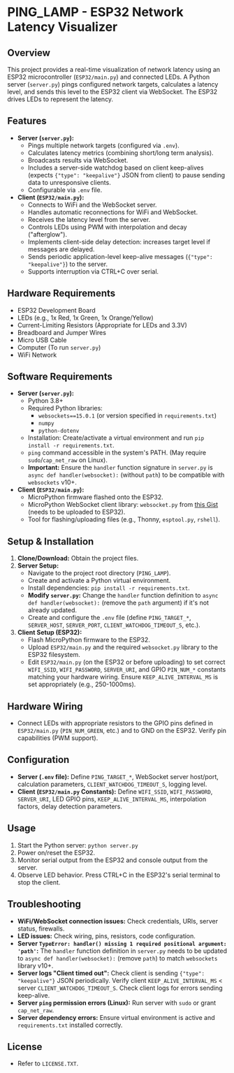 # PING_LAMP - ESP32 Network Latency Visualizer

## Overview

This project provides a real-time visualization of network latency using an ESP32 microcontroller (`ESP32/main.py`) and connected LEDs. A Python server (`server.py`) pings configured network targets, calculates a latency level, and sends this level to the ESP32 client via WebSocket. The ESP32 drives LEDs to represent the latency.

## Features

*   **Server (`server.py`):**
    *   Pings multiple network targets (configured via `.env`).
    *   Calculates latency metrics (combining short/long term analysis).
    *   Broadcasts results via WebSocket.
    *   Includes a server-side watchdog based on client keep-alives (expects `{"type": "keepalive"}` JSON from client) to pause sending data to unresponsive clients.
    *   Configurable via `.env` file.
*   **Client (`ESP32/main.py`):**
    *   Connects to WiFi and the WebSocket server.
    *   Handles automatic reconnections for WiFi and WebSocket.
    *   Receives the latency level from the server.
    *   Controls LEDs using PWM with interpolation and decay ("afterglow").
    *   Implements client-side delay detection: increases target level if messages are delayed.
    *   Sends periodic application-level keep-alive messages (`{"type": "keepalive"}`) to the server.
    *   Supports interruption via CTRL+C over serial.

## Hardware Requirements

*   ESP32 Development Board
*   LEDs (e.g., 1x Red, 1x Green, 1x Orange/Yellow)
*   Current-Limiting Resistors (Appropriate for LEDs and 3.3V)
*   Breadboard and Jumper Wires
*   Micro USB Cable
*   Computer (To run `server.py`)
*   WiFi Network

## Software Requirements

*   **Server (`server.py`):**
    *   Python 3.8+
    *   Required Python libraries:
        *   `websockets==15.0.1` (or version specified in `requirements.txt`)
        *   `numpy`
        *   `python-dotenv`
    *   Installation: Create/activate a virtual environment and run `pip install -r requirements.txt`.
    *   `ping` command accessible in the system's PATH. (May require `sudo`/`cap_net_raw` on Linux).
    *   **Important:** Ensure the `handler` function signature in `server.py` is `async def handler(websocket):` (without `path`) to be compatible with `websockets` v10+.
*   **Client (`ESP32/main.py`):**
    *   MicroPython firmware flashed onto the ESP32.
    *   MicroPython WebSocket client library: `websocket.py` from [this Gist](https://gist.github.com/laurivosandi/2983fe38ad7aff85a5e3b86be8f00718) (needs to be uploaded to ESP32).
    *   Tool for flashing/uploading files (e.g., Thonny, `esptool.py`, `rshell`).

## Setup & Installation

1.  **Clone/Download:** Obtain the project files.
2.  **Server Setup:**
    *   Navigate to the project root directory (`PING_LAMP`).
    *   Create and activate a Python virtual environment.
    *   Install dependencies: `pip install -r requirements.txt`.
    *   **Modify `server.py`:** Change the `handler` function definition to `async def handler(websocket):` (remove the `path` argument) if it's not already updated.
    *   Create and configure the `.env` file (define `PING_TARGET_*`, `SERVER_HOST`, `SERVER_PORT`, `CLIENT_WATCHDOG_TIMEOUT_S`, etc.).
3.  **Client Setup (ESP32):**
    *   Flash MicroPython firmware to the ESP32.
    *   Upload `ESP32/main.py` and the required `websocket.py` library to the ESP32 filesystem.
    *   Edit `ESP32/main.py` (on the ESP32 or before uploading) to set correct `WIFI_SSID`, `WIFI_PASSWORD`, `SERVER_URI`, and GPIO `PIN_NUM_*` constants matching your hardware wiring. Ensure `KEEP_ALIVE_INTERVAL_MS` is set appropriately (e.g., 250-1000ms).

## Hardware Wiring

*   Connect LEDs with appropriate resistors to the GPIO pins defined in `ESP32/main.py` (`PIN_NUM_GREEN`, etc.) and to GND on the ESP32. Verify pin capabilities (PWM support).

## Configuration

*   **Server (`.env` file):** Define `PING_TARGET_*`, WebSocket server host/port, calculation parameters, `CLIENT_WATCHDOG_TIMEOUT_S`, logging level.
*   **Client (`ESP32/main.py` Constants):** Define `WIFI_SSID`, `WIFI_PASSWORD`, `SERVER_URI`, LED GPIO pins, `KEEP_ALIVE_INTERVAL_MS`, interpolation factors, delay detection parameters.

## Usage

1.  Start the Python server: `python server.py`
2.  Power on/reset the ESP32.
3.  Monitor serial output from the ESP32 and console output from the server.
4.  Observe LED behavior. Press CTRL+C in the ESP32's serial terminal to stop the client.

## Troubleshooting

*   **WiFi/WebSocket connection issues:** Check credentials, URIs, server status, firewalls.
*   **LED issues:** Check wiring, pins, resistors, code configuration.
*   **Server `TypeError: handler() missing 1 required positional argument: 'path'`:** The `handler` function definition in `server.py` needs to be updated to `async def handler(websocket):` (remove `path`) to match `websockets` library v10+.
*   **Server logs "Client timed out":** Check client is sending `{"type": "keepalive"}` JSON periodically. Verify client `KEEP_ALIVE_INTERVAL_MS` < server `CLIENT_WATCHDOG_TIMEOUT_S`. Check client logs for errors sending keep-alive.
*   **Server `ping` permission errors (Linux):** Run server with `sudo` or grant `cap_net_raw`.
*   **Server dependency errors:** Ensure virtual environment is active and `requirements.txt` installed correctly.

## License

*   Refer to `LICENSE.TXT`.